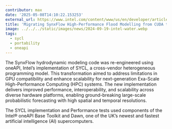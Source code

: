 ```yaml
---
contributor: max
date: '2025-05-08T14:10:22.153253'
external_url: https://www.intel.com/content/www/us/en/developer/articles/case-study/synxflow-flood-modelling-cuda2sycl-migration.html
title: 'Migrating SynxFlow High-Performance Flood Modelling from CUDA to SYCL with oneAPI'
image: ../../../static/images/news/2024-09-19-intel-water.webp
tags:
  - sycl
  - portability
  - oneapi
---
```


The SynxFlow hydrodynamic modeling code was re-engineered using oneAPI, Intel’s implementation of SYCL,
a cross-vendor heterogeneous programming model. This transformation aimed to address limitations in GPU
compatibility and enhance scalability for next-generation Exa-Scale High-Performance Computing (HPC) systems.
The new implementation delivers improved performance, interoperability, and scalability across diverse hardware
platforms, enabling ground-breaking large-scale probabilistic forecasting with high spatial and temporal resolutions.  

The SYCL implementation and Performance tests used components of the Intel® oneAPI Base Toolkit
and Dawn, one of the UK’s newest and fastest artificial intelligence (AI) supercomputers. 
